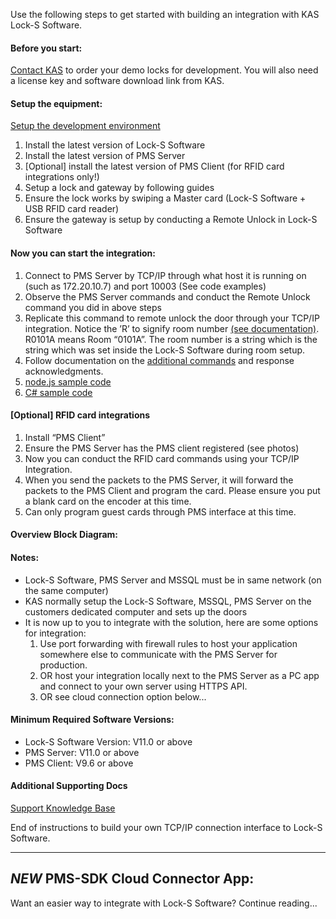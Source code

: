 Use the following steps to get started with building an integration with KAS Lock-S Software.

#### Before you start:

[Contact KAS](https://www.kas.com.au) to order your demo locks for development. You will also need a license key and software download link from KAS.


#### Setup the equipment:

[Setup the development environment](/INTEGRATION-PACK/Docs/Development-environment-setup.docx)

1. Install the latest version of Lock-S Software
2. Install the latest version of PMS Server
3. [Optional] install the latest version of PMS Client (for RFID card integrations only!)
4. Setup a lock and gateway by following guides
5. Ensure the lock works by swiping a Master card (Lock-S Software + USB RFID card reader)
6. Ensure the gateway is setup by conducting a Remote Unlock in Lock-S Software

#### Now you can start the integration:

1. Connect to PMS Server by TCP/IP through what host it is running on (such as 172.20.10.7) and port 10003 (See code examples)
2. Observe the PMS Server commands and conduct the Remote Unlock command you did in above steps
3. Replicate this command to remote unlock the door through your TCP/IP integration. Notice the ’R’ to signify room number [(see documentation)](/INTEGRATION-PACK/Docs). R0101A means Room “0101A”. The room number is a string which is the string which was set inside the Lock-S Software during room setup.
4. Follow documentation on the [additional commands](/INTEGRATION-PACK/Docs) and response acknowledgments.
5. [node.js sample code](/Nodejs)
6. [C# sample code](/ConsoleApp3)

#### [Optional] RFID card integrations

1. Install “PMS Client”
2. Ensure the PMS Server has the PMS client registered (see photos)
3. Now you can conduct the RFID card commands using your TCP/IP Integration.
4. When you send the packets to the PMS Server, it will forward the packets to the PMS Client and program the card. Please ensure you put a blank card on the encoder at this time.
5. Can only program guest cards through PMS interface at this time.

#### Overview Block Diagram:




#### Notes:
- Lock-S Software, PMS Server and MSSQL must be in same network (on the same computer)
- KAS normally setup the Lock-S Software, MSSQL, PMS Server on the customers dedicated computer and sets up the doors
- It is now up to you to integrate with the solution, here are some options for integration:
  1. Use port forwarding with firewall rules to host your application somewhere else to communicate with the PMS Server for production.
  2. OR host your integration locally next to the PMS Server as a PC app and connect to your own server using HTTPS API. 
  3. OR see cloud connection option below...

#### Minimum Required Software Versions:

- Lock-S Software Version:  V11.0 or above
- PMS Server:               V11.0 or above
- PMS Client:               V9.6 or above


#### Additional Supporting Docs

[Support Knowledge Base](support.kas.com.au)


End of instructions to build your own TCP/IP connection interface to Lock-S Software.

<hr>

## *NEW* PMS-SDK Cloud Connector App:

Want an easier way to integrate with Lock-S Software? Continue reading...
